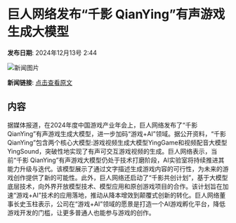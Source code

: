 # 巨人网络发布“千影 QianYing”有声游戏生成大模型

**发布日期**: 2024年12月13号 2:44

![新闻图片](https://pic.chinaz.com/picmap/201811151621145872_70.jpg)

**新闻链接**: [点击查看原文](https://www.aibase.com/zh/news/13934)

## 内容

据媒体报道，在2024年度中国游戏产业年会上，巨人网络发布了“千影 QianYing”有声游戏生成大模型，进一步加码“游戏+AI”领域。据公开资料，“千影 QianYing”包含两个核心大模型:游戏视频生成大模型YingGame和视频配音大模型YingSound，突破性地实现了有声可交互游戏视频的生成。巨人网络表示，当前“千影 QianYing”有声游戏大模型仍处于技术打磨阶段，AI实验室将持续推进其能力升级与迭代。该模型展示了通过文字描述生成游戏内容的可行性，为未来的游戏创作提供了新的可能性。此外，巨人网络还启动了“千影共创计划”，基于大模型底层技术，向外界开放模型技术、模型应用和原创游戏项目的合作。该计划旨在加速“游戏+AI”技术的应用落地，推动从降本增效到颠覆式创新的转化。巨人网络董事长史玉柱表示，公司在“游戏+AI”领域的愿景是打造一个AI游戏孵化平台，降低游戏开发的门槛，让更多普通人也能参与游戏的创作。
